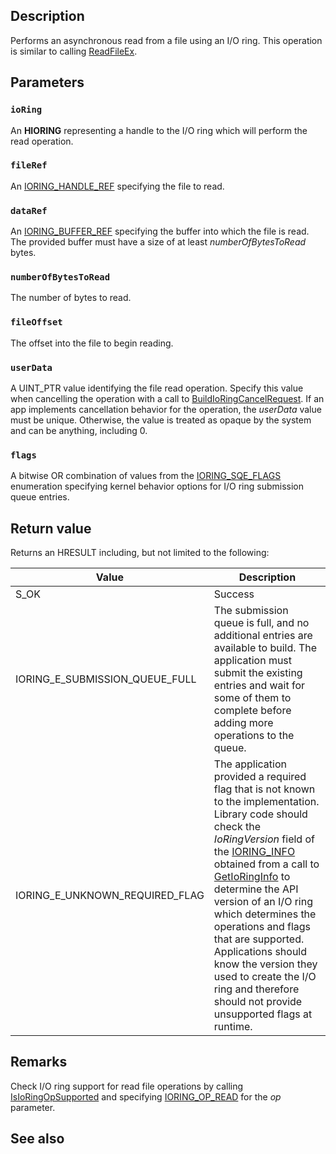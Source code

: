 ## Description

Performs an asynchronous read from a file using an I/O ring. This operation is similar to calling [ReadFileEx](https://learn.microsoft.com/windows/win32/api/fileapi/nf-fileapi-readfileex).

## Parameters

### `ioRing`

An **HIORING** representing a handle to the I/O ring which will perform the read operation.

### `fileRef`

An [IORING_HANDLE_REF](https://learn.microsoft.com/windows/win32/api/ioringapi/ns-ioringapi-ioring_handle_ref) specifying the file to read.

### `dataRef`

An [IORING_BUFFER_REF](https://learn.microsoft.com/windows/win32/api/ioringapi/ns-ioringapi-ioring_buffer_ref) specifying the buffer into which the file is read. The provided buffer must have a size of at least *numberOfBytesToRead* bytes.

### `numberOfBytesToRead`

The number of bytes to read.

### `fileOffset`

The offset into the file to begin reading.

### `userData`

A UINT_PTR value identifying the file read operation. Specify this value when cancelling the operation with a call to [BuildIoRingCancelRequest](https://learn.microsoft.com/windows/win32/api/ioringapi/nf-ioringapi-buildioringcancelrequest). If an app implements cancellation behavior for the operation, the *userData* value must be unique. Otherwise, the value is treated as opaque by the system and can be anything, including 0.

### `flags`

A bitwise OR combination of values from the [IORING_SQE_FLAGS](https://learn.microsoft.com/windows/win32/api/ioringapi/ne-ioringapi-ioring_sqe_flags) enumeration specifying kernel behavior options for I/O ring submission queue entries.

## Return value

Returns an HRESULT including, but not limited to the following:

| Value | Description |
|-------|-------------|
| S_OK | Success |
| IORING_E_SUBMISSION_QUEUE_FULL | The submission queue is full, and no additional entries are available to build. The application must submit the existing entries and wait for some of them to complete before adding more operations to the queue. |
| IORING_E_UNKNOWN_REQUIRED_FLAG | The application provided a required flag that is not known to the implementation. Library code should check the *IoRingVersion* field of the [IORING_INFO](https://learn.microsoft.com/windows/win32/api/ioringapi/ns-ioringapi-ioring_info) obtained from a call to [GetIoRingInfo](https://learn.microsoft.com/windows/win32/api/ioringapi/nf-ioringapi-getioringinfo) to determine the API version of an I/O ring which determines the operations and flags that are supported. Applications should know the version they used to create the I/O ring and therefore should not provide unsupported flags at runtime. |

## Remarks

Check I/O ring support for read file operations by calling [IsIoRingOpSupported](https://learn.microsoft.com/windows/win32/api/ioringapi/nf-ioringapi-isioringopsupported) and specifying [IORING_OP_READ](https://learn.microsoft.com/windows/win32/api/ntioring_x/ne-ntioring_x-ioring_op_code) for the *op* parameter.

## See also